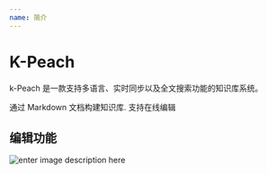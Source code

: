 ```yaml
---
name: 简介
---
```


# K-Peach

k-Peach 是一款支持多语言、实时同步以及全文搜索功能的知识库系统。

通过 Markdown 文档构建知识库. 支持在线编辑

## **编辑功能**

![enter image description here](https://cdn.v2ex.com/assets/sidebar/aftership_20190401.gif)